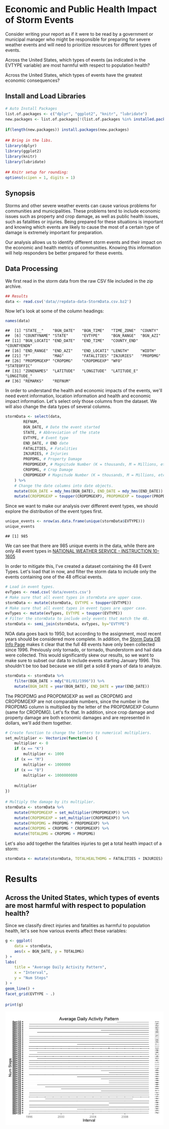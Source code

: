 # Economic and Public Health Impact of Storm Events

Consider writing your report as if it were to be read by a government or municipal manager who might be responsible for preparing for severe weather events and will need to prioritize resources for different types of events.

Across the United States, which types of events (as indicated in the EVTYPE variable) are most harmful with respect to population health?

Across the United States, which types of events have the greatest economic consequences?

## Install and Load Libraries

```r
# Auto Install Packages
list.of.packages <- c("dplyr", "ggplot2", "knitr", "lubridate")
new.packages <- list.of.packages[!(list.of.packages %in% installed.packages()[,"Package"])]

if(length(new.packages)) install.packages(new.packages)

## Bring in the libs.
library(dplyr)
library(ggplot2)
library(knitr)
library(lubridate)

## Knitr setup for rounding:
options(scipen = 1, digits = 1)
```


## Synopsis
Storms and other severe weather events can cause various problems for communities and municipalities.  These problems tend to include economic issues such as property and crop damage, as well as public health issues, such as fatalities or injuries.  Being prepared for these situations is important and knowing which events are likely to cause the most of a certain type of damage is extremely important for preparation.

Our analysis allows us to identify different storm events and their impact on the economic and health metrics of communities.  Knowing this information will help responders be better prepared for these events.

## Data Processing 

We first read in the storm data from the raw CSV file included in the zip archive. 


```r
## Results
data <- read.csv('data//repdata-data-StormData.csv.bz2')
```

Now let's look at some of the column headings:

```r
names(data)
```

```
##  [1] "STATE__"    "BGN_DATE"   "BGN_TIME"   "TIME_ZONE"  "COUNTY"    
##  [6] "COUNTYNAME" "STATE"      "EVTYPE"     "BGN_RANGE"  "BGN_AZI"   
## [11] "BGN_LOCATI" "END_DATE"   "END_TIME"   "COUNTY_END" "COUNTYENDN"
## [16] "END_RANGE"  "END_AZI"    "END_LOCATI" "LENGTH"     "WIDTH"     
## [21] "F"          "MAG"        "FATALITIES" "INJURIES"   "PROPDMG"   
## [26] "PROPDMGEXP" "CROPDMG"    "CROPDMGEXP" "WFO"        "STATEOFFIC"
## [31] "ZONENAMES"  "LATITUDE"   "LONGITUDE"  "LATITUDE_E" "LONGITUDE_"
## [36] "REMARKS"    "REFNUM"
```

In order to understand the health and economic impacts of the events, we'll need event information, location information and health and economic impact information.  Let's select only those columns from the dataset.  We will also change the data types of several columns.


```r
stormData <- select(data,
        REFNUM,
        BGN_DATE, # Date the event started
        STATE, # Abbreviation of the state
        EVTYPE, # Event type
        END_DATE, # END date
        FATALITIES, # Fatalities
        INJURIES, # Injuries
        PROPDMG, # Property Damage
        PROPDMGEXP, # Magnitude Number (K = thousands, M = Millions, etc)
        CROPDMG, # Crop Damage
        CROPDMGEXP # Magnitude Number (K = thousands, M = Millions, etc)
    ) %>%
    # Change the date columns into date objects.
    mutate(BGN_DATE = mdy_hms(BGN_DATE), END_DATE = mdy_hms(END_DATE)) %>%
    mutate(CROPDMGEXP = toupper(CROPDMGEXP), PROPDMGEXP = toupper(PROPDMGEXP))
```

Since we want to make our analysis over different event types, we should explore the distribution of the event types first.  


```r
unique_events <- nrow(as.data.frame(unique(stormData$EVTYPE)))
unique_events
```

```
## [1] 985
```

We can see that there are 985 unique events in the data, while there are only 48 event types in [NATIONAL WEATHER SERVICE - INSTRUCTION 10-1605](https://d396qusza40orc.cloudfront.net/repdata%2Fpeer2_doc%2Fpd01016005curr.pdf)  

In order to mitigate this, I've created a dataset containing the 48 Event Types.  Let's load that in now, and filter the storm data to include only the events containing one of the 48 official events.


```r
# Load in event types.
evTypes <- read.csv('data/events.csv')
# Make sure that all event types in stormData are upper case.
stormData <- mutate(stormData, EVTYPE = toupper(EVTYPE))
# Make sure that all event types in event types are upper case.
evTypes <- mutate(evTypes, EVTYPE = toupper(EVTYPE))
# Filter the stormData to include only events that match the 48.
stormData <- semi_join(stormData, evTypes, by="EVTYPE")
```

NOA data goes back to 1950, but according to the assignment, most recent years should be considered more complete.  In addition, the [Storm Data DB Info Page](http://www.ncdc.noaa.gov/stormevents/details.jsp?type=eventtype) makes it clear that the full 48 events have only been collected since 1996.  Previously only tornado, or tornado, thunderstorm and hail data were collected. This would significantly skew our results, so we want to make sure to subset our data to include events starting January 1996.  This shouldn't be too bad because we still get a solid 8 years of data to analyze.


```r
stormData <- stormData %>%
    filter(BGN_DATE > mdy("01/01/1996")) %>%
    mutate(BGN_DATE = year(BGN_DATE), END_DATE = year(END_DATE))
```

The PROPDMG and PROPDMGEXP as well as CROPDMG and CROPDMGEXP are not comparable numbers, since the number in the PROPDMG column is multiplied by the letter of the PROPDMGEXP Column (same for CROPDMG).  Let's fix that.  In addition, since crop damage and property damage are both economic damages and are represented in dollars, we'll add them together.


```r
# Create function to change the letters to numerical multipliers.
set_multiplier <- Vectorize(function(x) {
    multiplier <- 0
    if (x == "K")
        multiplier <- 1000
    if (x == "M")
        multiplier <- 1000000
    if (x == "B")
        multiplier <- 1000000000
    
    multiplier
})

# Multiply the damage by its multiplier.
stormData <- stormData %>%
    mutate(PROPDMGEXP = set_multiplier(PROPDMGEXP)) %>%
    mutate(CROPDMGEXP = set_multiplier(CROPDMGEXP)) %>%
    mutate(PROPDMG = PROPDMG * PROPDMGEXP) %>%
    mutate(CROPDMG = CROPDMG * CROPDMGEXP) %>%
    mutate(TOTALDMG = CROPDMG + PROPDMG)
```

Let's also add together the fatalities injuries to get a total health impact of a storm:

```r
stormData <- mutate(stormData, TOTALHEALTHDMG = FATALITIES + INJURIES)
```

# Results
## Across the United States, which types of events are most harmful with respect to population health?

Since we classify direct injuries and fatalities as harmful to population health, let's see how various events affect these variables:


```r
g <- ggplot(
    data = stormData, 
    aes(x = BGN_DATE, y = TOTALDMG)
) + 
labs(
    title = "Average Daily Activity Pattern",
    x = "Interval",
    y = "Num Steps"
) + 
geom_line() +
facet_grid(EVTYPE ~ .)

print(g)
```

![](repdata2_files/figure-html/unnamed-chunk-8-1.png) 

